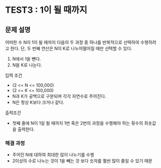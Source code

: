# TEST3 : 1이 될 때까지

## 문제 설명

어떠한 수 N이 1이 될 때까지 다음의 두 과정 중 하나를 반복적으로 선택하여 수행하려고 한다. 단, 두 번째 연산은 N이 K로 나누어떨어질 때만 선택할 수 있다.

1. N에서 1을 뺀다.
2. N을 K로 나눈다.

입력 조건

* (2 <= N <= 100,000)
* (2 <= K <= 100,000)
* N과 K가 공백으로 구분되며 각각 자연수로 주어진다.
* N은 항상 K보다 크거나 같다.

출력조건

* 첫째 줄에 N이 1일 될 때까지 1번 혹은 2번의 과정을 수행해야 하는 횟수의 최솟값을 출력한다.

### 해결 과정

* 주어진 N에 대하여 최대한 많이 나누기를 수행
* 2이상의 수로 나누는 것이 1을 빼는 것 보다 숫자를 훨씬 많이 줄일 수 있기 때문
